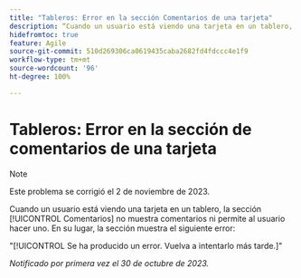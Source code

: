 ```yaml
---
title: "Tableros: Error en la sección Comentarios de una tarjeta"
description: “Cuando un usuario está viendo una tarjeta en un tablero, la sección [!UICONTROL Comentarios] no muestra los comentarios ni permite al usuario hacer uno. En su lugar, la sección muestra un error”.
hidefromtoc: true
feature: Agile
source-git-commit: 510d269306ca0619435caba2682fd4fdccc4e1f9
workflow-type: tm+mt
source-wordcount: '96'
ht-degree: 100%

---
```



# Tableros: Error en la sección de comentarios de una tarjeta

>[!NOTE]
>
>Este problema se corrigió el 2 de noviembre de 2023.

Cuando un usuario está viendo una tarjeta en un tablero, la sección [!UICONTROL Comentarios] no muestra comentarios ni permite al usuario hacer uno. En su lugar, la sección muestra el siguiente error:

&quot;[!UICONTROL Se ha producido un error. Vuelva a intentarlo más tarde.]&quot;

_Notificado por primera vez el 30 de octubre de 2023._
